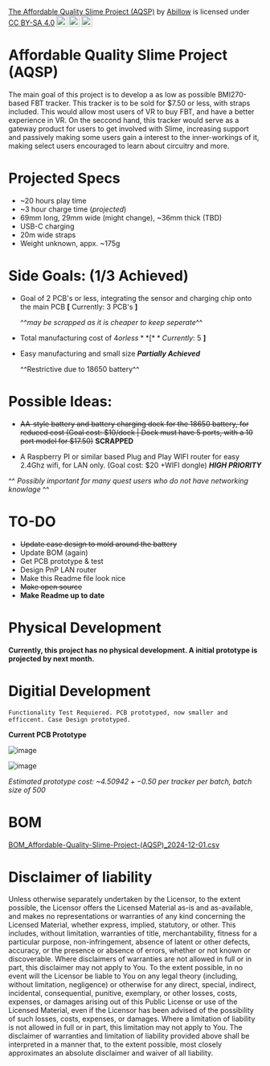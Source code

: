<p xmlns:cc="http://creativecommons.org/ns#" xmlns:dct="http://purl.org/dc/terms/"><a property="dct:title" rel="cc:attributionURL" href="https://github.com/Abillow1/Affordable-Quality-Slime-Project-AQSP-/tree/main">The Affordable Quality Slime Project (AQSP)</a> by <a rel="cc:attributionURL dct:creator" property="cc:attributionName" href="https://github.com/Abillow1">Abillow</a> is licensed under <a href="https://creativecommons.org/licenses/by-sa/4.0/?ref=chooser-v1" target="_blank" rel="license noopener noreferrer" style="display:inline-block;">CC BY-SA 4.0<img style="height:22px!important;margin-left:3px;vertical-align:text-bottom;" src="https://mirrors.creativecommons.org/presskit/icons/cc.svg?ref=chooser-v1" alt=""><img style="height:22px!important;margin-left:3px;vertical-align:text-bottom;" src="https://mirrors.creativecommons.org/presskit/icons/by.svg?ref=chooser-v1" alt=""><img style="height:22px!important;margin-left:3px;vertical-align:text-bottom;" src="https://mirrors.creativecommons.org/presskit/icons/sa.svg?ref=chooser-v1" alt=""></a></p>

# Affordable Quality Slime Project (AQSP)

The main goal of this project is to develop a as low as possible BMI270-based FBT tracker. This tracker is to be sold for $7.50 or less, with straps included. This would allow most users of VR to buy FBT, and have a better experience in VR. On the seccond hand, this tracker would serve as a gateway product for users to get involved with Slime, increasing support and passively making some users gain a interest to the inner-workings of it, making select users encouraged to learn about circuitry and more.

# **Projected Specs**
- ~20 hours play time
- ~3 hour charge time (*projected*)
- 69mm long, 29mm wide (might change), ~36mm thick (TBD)
- USB-C charging
- 20m wide straps
- Weight unknown, appx. ~175g


# Side Goals: (1/3 Achieved)

- Goal of 2 PCB's or less, integrating the sensor and charging chip onto the main PCB **[** Currently: 3 PCB's **]**
 
  ^^*may be scrapped as it is cheaper to keep seperate*^^
- Total manufacturing cost of $4 or less **[** Currently: ~$5 **]**
- Easy manufacturing and small size ***Partially Achieved***

  ^^Restrictive due to 18650 battery^^
  
# Possible Ideas:

- ~~AA-style battery and battery charging dock for the 18650 battery, for reduced cost (Goal cost: $10/dock | Dock must have 5 ports, with a 10 port model for $17.50)~~ **SCRAPPED**

- A Raspberry PI or similar based Plug and Play WIFI router for easy 2.4Ghz wifi, for LAN only. (Goal cost: $20 +WIFI dongle) ***HIGH PRIORITY***
  
^^ *Possibly important for many quest users who do not have networking knowlage* ^^

# TO-DO
- ~~Update case design to mold around the battery~~
- Update BOM (again)
- Get PCB prototype & test
- Design PnP LAN router
- Make this Readme file look nice
- ~~Make open source~~
- **Make Readme up to date**

# Physical Development

**Currently, this project has no physical development. A initial prototype is projected by next month.**

# Digitial Development

    Functionality Test Requiered. PCB prototyped, now smaller and efficcent. Case Design prototyped.
    
**Current PCB Prototype**

![image](https://github.com/user-attachments/assets/b757ada9-21a0-4ff8-b078-a9b91e3817e5)

![image](https://github.com/user-attachments/assets/57a601a9-571c-4ad8-bcb5-1d78167b06d2)

*Estimated prototype cost: ~$4.50942 +-$0.50 per tracker per batch, batch size of 500*

# BOM

[BOM_Affordable-Quality-Slime-Project-(AQSP)_2024-12-01.csv](https://github.com/user-attachments/files/17971755/BOM_Affordable-Quality-Slime-Project-.AQSP._2024-12-01.csv)

# Disclaimer of liability

Unless otherwise separately undertaken by the Licensor, to the extent possible, the Licensor offers the Licensed Material as-is and as-available, and makes no representations or warranties of any kind concerning the Licensed Material, whether express, implied, statutory, or other. This includes, without limitation, warranties of title, merchantability, fitness for a particular purpose, non-infringement, absence of latent or other defects, accuracy, or the presence or absence of errors, whether or not known or discoverable. Where disclaimers of warranties are not allowed in full or in part, this disclaimer may not apply to You.
To the extent possible, in no event will the Licensor be liable to You on any legal theory (including, without limitation, negligence) or otherwise for any direct, special, indirect, incidental, consequential, punitive, exemplary, or other losses, costs, expenses, or damages arising out of this Public License or use of the Licensed Material, even if the Licensor has been advised of the possibility of such losses, costs, expenses, or damages. Where a limitation of liability is not allowed in full or in part, this limitation may not apply to You.
The disclaimer of warranties and limitation of liability provided above shall be interpreted in a manner that, to the extent possible, most closely approximates an absolute disclaimer and waiver of all liability.

